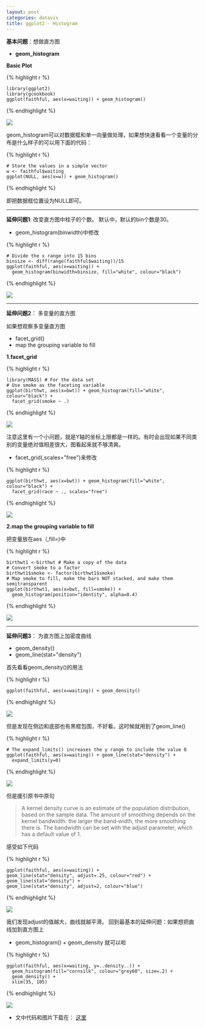 ```yaml
---
layout: post
categories: datavis
title: ggplot2 - Histogram
---
```


**基本问题**：想做直方图

- **geom_histogram**

**Basic Plot**

{% highlight r %}

    library(ggplot2)
    library(gcookbook)
	ggplot(faithful, aes(x=waiting)) + geom_histogram()

{% endhighlight %}

![](/assets/images/ggplot2-histogram/wMSbdnr.png)

geom_histogram可以对数据框和单一向量做处理，如果想快速看看一个变量的分布是什么样子的可以用下面的代码：

{% highlight r %}

	# Store the values in a simple vector
	w <- faithful$waiting
	ggplot(NULL, aes(x=w)) + geom_histogram()

{% endhighlight %}

即把数据框位置设为NULL即可。

---

**延伸问题1**: 改变直方图中柱子的个数。
默认中，默认的bin个数是30。
- geom_histogram(binwidth)中修改

{% highlight r %}

	# Divide the x range into 15 bins
	binsize <- diff(range(faithful$waiting))/15
	ggplot(faithful, aes(x=waiting)) +
      geom_histogram(binwidth=binsize, fill="white", colour="black")

{% endhighlight %}

![](/assets/images/ggplot2-histogram/wh9T1UM.png)

---

**延伸问题2**： 多变量的直方图

如果想观察多变量直方图

- facet_grid()
- map the grouping variable to fill

**1.facet_grid**

{% highlight r %}

	library(MASS) # For the data set
	# Use smoke as the faceting variable
	ggplot(birthwt, aes(x=bwt)) + geom_histogram(fill="white", colour="black") +
      facet_grid(smoke ~ .)

{% endhighlight %}

![](/assets/images/ggplot2-histogram/DXoLuNH.png)

注意这里有一个小问题，就是Y轴的坐标上限都是一样的。有时会出现如果不同类别的变量绝对值相差很大，图看起来就不够清爽。

- facet_grid(,scales="free")来修改

{% highlight r %}

	ggplot(birthwt, aes(x=bwt)) + geom_histogram(fill="white", colour="black") +
      facet_grid(race ~ ., scales="free")

{% endhighlight %}

![](/assets/images/ggplot2-histogram/2pU3Wiv.png)

**2.map the grouping variable to fill**

把变量放在aes（,fill=)中

{% highlight r %}

	birthwt1 <-birthwt # Make a copy of the data
	# Convert smoke to a factor
	birthwt1$smoke <- factor(birthwt1$smoke)
	# Map smoke to fill, make the bars NOT stacked, and make them semitransparent
	ggplot(birthwt1, aes(x=bwt, fill=smoke)) +
      geom_histogram(position="identity", alpha=0.4)

{% endhighlight %}

![](/assets/images/ggplot2-histogram/wn5suUY.png)

---
**延伸问题3**： 为直方图上加密度曲线

- geom_density()
- geom_line(stat="density")

首先看看geom_density()的用法

{% highlight r %}

	ggplot(faithful, aes(x=waiting)) + geom_density()

{% endhighlight %}

![](/assets/images/ggplot2-histogram/fp2Ng9T.png)

但是发现在侧边和底部也有黑框包围，不好看。这时候就用到了geom_line()

{% highlight r %}

	# The expand_limits() increases the y range to include the value 0
	ggplot(faithful, aes(x=waiting)) + geom_line(stat="density") +
      expand_limits(y=0)

{% endhighlight %}

![](/assets/images/ggplot2-histogram/VG10TJ6.png)

但是援引原书中原句

> A kernel density curve is an estimate of the population distribution, based on the sample data. The amount of smoothing depends on the kernel bandwidth: the larger the band‐width, the more smoothing there is. The bandwidth can be set with the adjust parameter, which has a default value of 1.

感受如下代码

{% highlight r %}

	ggplot(faithful, aes(x=waiting)) +
    geom_line(stat="density", adjust=.25, colour="red") +
    geom_line(stat="density") +
    geom_line(stat="density", adjust=2, colour="blue")

{% endhighlight %}

![](/assets/images/ggplot2-histogram/NMIwC4u.png)

我们发现adjust的值越大，曲线就越平滑。
回到最基本的延伸问题：如果想把曲线加到直方图上
- geom_histogram() + geom_density
就可以啦

{% highlight r %}

	ggplot(faithful, aes(x=waiting, y=..density..)) +
      geom_histogram(fill="cornsilk", colour="grey60", size=.2) +
      geom_density() +
      xlim(35, 105)

{% endhighlight %}

![](/assets/images/ggplot2-histogram/Q6wvUTN.png)



- 文中代码和图片下载在： [这里](http://pan.baidu.com/s/1pEGo8)
